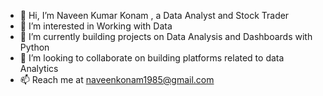 - 👋 Hi, I’m Naveen Kumar Konam , a Data Analyst and Stock Trader
- 👀 I’m interested in Working with Data
- 🌱 I’m currently building projects on Data Analysis and Dashboards with Python
- 💞️ I’m looking to collaborate on building platforms related to data Analytics
- 📫 Reach me at naveenkonam1985@gmail.com

<!---
naveenkonam1985/naveenkonam1985 is a ✨ special ✨ repository because its `README.md` (this file) appears on your GitHub profile.
You can click the Preview link to take a look at your changes.
--->

